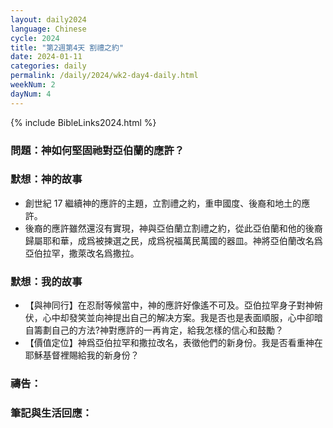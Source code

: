 ```yaml
---
layout: daily2024
language: Chinese
cycle: 2024
title: "第2週第4天 割禮之約"
date: 2024-01-11
categories: daily
permalink: /daily/2024/wk2-day4-daily.html
weekNum: 2
dayNum: 4
---
```


{% include BibleLinks2024.html %}

### 問題：神如何堅固祂對亞伯蘭的應許？

### 默想：神的故事
+ 創世紀 17 繼續神的應許的主題，立割禮之約，重申國度、後裔和地土的應許。
+ 後裔的應許雖然還沒有實現，神與亞伯蘭立割禮之約，從此亞伯蘭和他的後裔歸屬耶和華，成爲被揀選之民，成爲祝福萬民萬國的器皿。神將亞伯蘭改名爲亞伯拉罕，撒萊改名爲撒拉。

### 默想：我的故事
+ 【與神同行】在忍耐等候當中，神的應許好像遙不可及。亞伯拉罕身子對神俯伏，心中却發笑並向神提出自己的解决方案。我是否也是表面順服，心中卻暗自籌劃自己的方法?神對應許的一再肯定，給我怎樣的信心和鼓勵？
+ 【價值定位】神爲亞伯拉罕和撒拉改名，表徵他們的新身份。我是否看重神在耶穌基督裡賜給我的新身份？

### 禱告：

### 筆記與生活回應：
